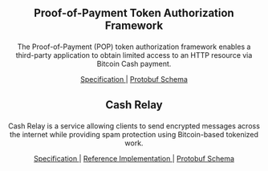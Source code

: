 <h2>
<p align="center">
 Proof-of-Payment Token Authorization Framework
</p>
</h2>

<p align="center">
The Proof-of-Payment (POP) token authorization framework enables a third-party application to obtain limited access to an HTTP resource via Bitcoin Cash payment.
</p>

<p align="center">
  <a href="/proof-of-payment-token/specification.mediawiki">
    Specification
  </a> | <a href="https://github.com/cashweb/pop-proto">
    Protobuf Schema
  </a>
</p>

<h2>
<p align="center">
 Cash Relay
</p>
</h2>

<p align="center">
Cash Relay is a service allowing clients to send encrypted messages across the internet while providing spam protection using Bitcoin-based tokenized work.
</p>

<p align="center">
  <a href="/cash-relay-doc/design-doc.mediawiki">
    Specification
  </a> | <a href="https://github.com/cashweb/cash-relay">
    Reference Implementation
  </a> | <a href="https://github.com/cashweb/relay-proto">
    Protobuf Schema
  </a>
</p>

